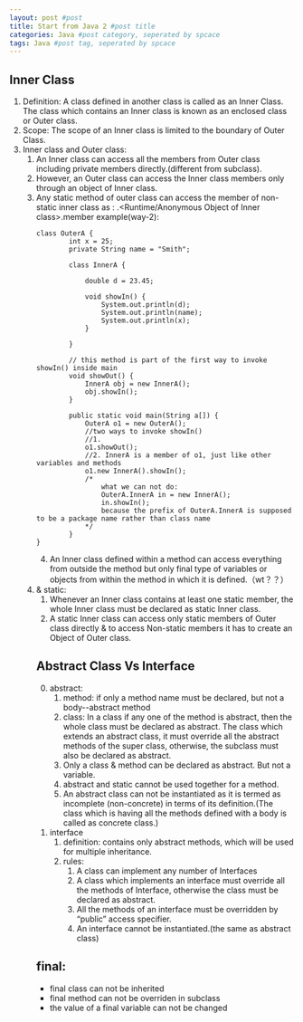 ```yaml
---
layout: post #post
title: Start from Java 2 #post title
categories: Java #post category, seperated by spcace
tags: Java #post tag, seperated by spcace
---
```


## Inner Class
1. Definition: A class defined in another class is called as an Inner Class.
The class which contains an Inner class is known as an enclosed class or Outer class.
2. Scope: The scope of an Inner class is limited to the boundary of Outer Class.
3. Inner class and Outer class:
    1. An Inner class can access all the members from Outer class including private members directly.(different from subclass). 
    2. However, an Outer class can access the Inner class members only through an object of Inner class.
    3. Any static method of outer class can access the member of non-static inner class as : <Object of Outer class>.<Runtime/Anonymous Object of Inner class>.member
    example(way-2):
    ```
    class OuterA {
            int x = 25;
            private String name = "Smith";

            class InnerA {

                double d = 23.45;

                void showIn() {
                    System.out.println(d);
                    System.out.println(name);
                    System.out.println(x);
                }	

            }

            // this method is part of the first way to invoke showIn() inside main
            void showOut() {
                InnerA obj = new InnerA();
                obj.showIn();
            }

            public static void main(String a[]) {
                OuterA o1 = new OuterA();
                //two ways to invoke showIn()
                //1. 
                o1.showOut();	
                //2. InnerA is a member of o1, just like other variables and methods
                o1.new InnerA().showIn();
                /*
                    what we can not do:
                    OuterA.InnerA in = new InnerA(); 
                    in.showIn();
                    because the prefix of OuterA.InnerA is supposed to be a package name rather than class name
                */
            }
    }
    ```
    4. An Inner class defined within a method can access everything from outside the method but only final type of variables or objects from within the method in which it is defined.（wt？？）
4. & static:
    1. Whenever an Inner class contains at least one static member, the whole Inner class must be declared as static Inner class.
    2. A static Inner class can access only static members of Outer class directly & to access Non-static members it has to create an Object of Outer class.




## Abstract Class Vs Interface
0. abstract:
    1. method: if only a method name must be declared, but not a body--abstract method
    2. class: In a class if any one of the method is abstract, then the whole class must be declared as abstract. The class which extends an abstract class, it must override all the abstract methods of the super class, otherwise, the subclass must also be declared as abstract.
    3. Only a class & method can be declared as abstract. But not a variable.
    4. abstract and static cannot be used together for a method.
    5. An abstract class can not be instantiated as it is termed as incomplete (non-concrete) in terms of its definition.(The class which is having all the methods defined with a body is called as concrete class.)
1. interface
    1. definition:
    contains only abstract methods, which will be used for multiple inheritance.
    2. rules:
        1. A class can implement any number of Interfaces
        2. A class which implements an interface must override all the methods of Interface, otherwise the class must be declared as abstract.
        2. All the methods of an interface must be overridden by “public” access specifier.
        2. An interface cannot be instantiated.(the same as abstract class)


## final:
- final class can not be inherited
- final method can not be overriden in subclass
- the value of a final variable can not be changed
